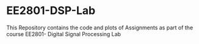 # EE2801-DSP-Lab
This Repository contains the code and plots of Assignments as part of the course EE2801- Digital Signal Processing Lab
